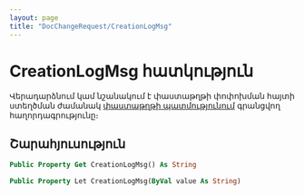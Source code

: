 ```yaml
---
layout: page
title: "DocChangeRequest/CreationLogMsg"
---
```


# CreationLogMsg հատկություն

Վերադարձնում կամ նշանակում է փաստաթղթի փոփոխման հայտի ստեղծման ժամանակ [փաստաթղթի պատմությունում](../../Database/DocLog.html) գրանցվող հաղորդագրությունը։

## Շարահյուսություն 

``` vb
Public Property Get CreationLogMsg() As String
```

``` vb
Public Property Let CreationLogMsg(ByVal value As String) 
```
